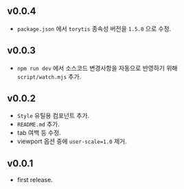 ## v0.0.4

- `package.json` 에서 `torytis` 종속성 버전을 `1.5.0` 으로 수정.

## v0.0.3

- `npm run dev` 에서 소스코드 변경사항을 자동으로 반영하기 위해 `script/watch.mjs` 추가.

## v0.0.2

- `Style` 유틸용 컴포넌트 추가.
- `README.md` 추가.
- tab 여백 등 수정.
- viewport 옵션 중에 `user-scale=1.0` 제거.

## v0.0.1

- first release.
